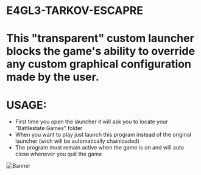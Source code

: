 # E4GL3-TARKOV-ESCAPRE

# This "transparent" custom launcher blocks the game's ability to override any custom graphical configuration made by the user.

# USAGE:
- First time you open the launcher it will ask you to locate your "Battlestate Games" folder
- When you want to play just launch this program instead of the original launcher (wich will be automatically chainloaded) 
- The program must remain active when the game is on and will auto close whenever you quit the game

![Banner](/master/screen.png?raw=true)
